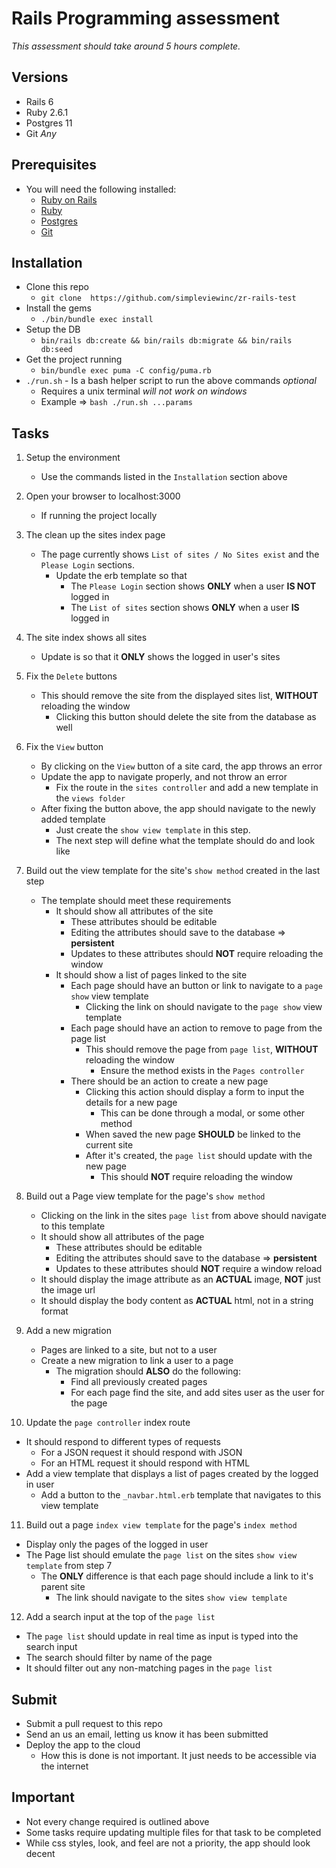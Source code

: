 # Rails Programming assessment
*This assessment should take around 5 hours complete.*

## Versions
* Rails 6
* Ruby 2.6.1
* Postgres 11
* Git *Any*

## Prerequisites

* You will need the following installed:
  * [Ruby on Rails](http://www.rubyonrails.org/)
  * [Ruby](https://www.ruby-lang.org/en/)
  * [Postgres](https://www.postgresql.org/)
  * [Git](https://git-scm.com/)

## Installation
  * Clone this repo
    * `git clone  https://github.com/simpleviewinc/zr-rails-test`
  * Install the gems
    * `./bin/bundle exec install`
  * Setup the DB
    * `bin/rails db:create && bin/rails db:migrate && bin/rails db:seed`
  * Get the project running
    * `bin/bundle exec puma -C config/puma.rb`
  * `./run.sh` - Is a bash helper script to run the above commands *optional*
    * Requires a unix terminal *will not work on windows*
    * Example => `bash ./run.sh ...params`

## Tasks

1. Setup the environment
    * Use the commands listed in the `Installation` section above

2. Open your browser to localhost:3000
    * If running the project locally

3. The clean up the sites index page
    * The page currently shows `List of sites / No Sites exist` and the `Please Login` sections.
      * Update the erb template so that
        * The `Please Login` section shows **ONLY** when a user  **IS NOT** logged in
        * The `List of sites` section shows **ONLY** when a user **IS** logged in

4. The site index shows all sites
    * Update is so that it **ONLY** shows the logged in user's sites

5. Fix the `Delete` buttons
    * This should remove the site from the displayed sites list, **WITHOUT** reloading the window
      * Clicking this button should delete the site from the database as well

6. Fix the `View` button
    * By clicking on the `View` button of a site card, the app throws an error
    * Update the app to navigate properly, and not throw an error
      * Fix the route in the `sites controller` and add a new template in the `views folder`
    * After fixing the button above, the app should navigate to the newly added template
      * Just create the `show view template` in this step.
      * The next step will define what the template should do and look like

7. Build out the view template for the site's `show method` created in the last step
    * The template should meet these requirements
      * It should show all attributes of the site
        * These attributes should be editable
        * Editing the attributes should save to the database => **persistent**
        * Updates to these attributes should **NOT** require reloading the window
      * It should show a list of pages linked to the site
        * Each page should have an button or link to navigate to a `page show` view template
          * Clicking the link on should navigate to the `page show` view template
        * Each page should have an action to remove to page from the page list
          * This should remove the page from `page list`, **WITHOUT** reloading the window
            * Ensure the method exists in the `Pages controller`
        * There should be an action to create a new page
          * Clicking this action should display a form to input the details for a new page
            * This can be done through a modal, or some other method
          * When saved the new page **SHOULD** be linked to the current site
          * After it's created, the `page list` should update with the new page
            * This should **NOT** require reloading the window

8. Build out a Page view template for the page's `show method`
    * Clicking on the link in the sites `page list` from above should navigate to this template
    * It should show all attributes of the page
      * These attributes should be editable
      * Editing the attributes should save to the database => **persistent**
      * Updates to these attributes should **NOT** require a window reload
    * It should display the image attribute as an **ACTUAL** image, **NOT** just the image url
    * It should display the body content as **ACTUAL** html, not in a string format

9. Add a new migration
    * Pages are linked to a site, but not to a user
    * Create a new migration to link a user to a page
      * The migration should **ALSO** do the following:
        * Find all previously created pages
        * For each page find the site, and add sites user as the user for the page

10. Update the `page controller` index route
  * It should respond to different types of requests
    * For a JSON request it should respond with JSON
    * For an HTML request it should respond with HTML
  * Add a view template that displays a list of pages created by the logged in user
    * Add a button to the `_navbar.html.erb` template that navigates to this view template

11. Build out a page `index view template` for the page's `index method`
  * Display only the pages of the logged in user
  * The Page list should emulate the `page list` on the sites `show view template` from step 7
    * The **ONLY** difference is that each page should include a link to it's parent site
      * The link should navigate to the sites `show view template`

12. Add a search input at the top of the `page list`
  * The `page list` should update in real time as input is typed into the search input
  * The search should filter by name of the page
  * It should filter out any non-matching pages in the `page list`


## Submit
  * Submit a pull request to this repo
  * Send an us an email, letting us know it has been submitted
  * Deploy the app to the cloud
    * How this is done is not important. It just needs to be accessible via the internet

## Important
  * Not every change required is outlined above
  * Some tasks require updating multiple files for that task to be completed
  * While css styles, look, and feel are not a priority, the app should look decent